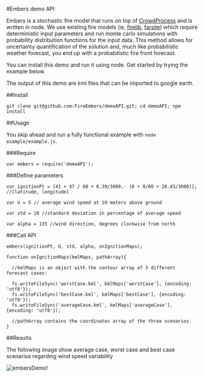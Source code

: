 #Embers demo API 

Embers is a stochastic fire model that runs on top of [CrowdProcess](http://crowdprocess.com) and is written in node.
We use existing fire models (ie, [firelib](http://www.frames.gov/rcs/0/935.html), [farsite](https://collab.firelab.org/software/projects/farsite/repository/revisions/72/show/branches/api/c++)) which require deterministic input parameters and run monte carlo simulations with probability distribution functions for the input data. This method allows for uncertainty quantification of the solution and, much like probabilistic weather forecast, you end up with a probabilistic fire front forecast.


You can install this demo and run it using node. Get started by trying the example below.

The output of this demo are kml files that can be imported to google earth.

##Install


```
git clone git@github.com:FireEmbers/demoAPI.git; cd demoAPI; npm install
```

##Usage

You skip ahead and run a fully functional example with `node example/example.js`.


###Require

```
var embers = require('demoAPI');
```
###Define parameters

```
var ignitionPt = [41 + 47 / 60 + 6.39/3600,- (8 + 8/60 + 26.43/3600)]; //[latitude, longitude]

var U = 5 // average wind speed at 10 meters above ground

var std = 10 //standard deviation in percentage of average speed

var alpha = 135 //wind direction, degrees clockwise from north
```

###Call API
```
embers(ignitionPt, U, std, alpha, onIgnitionMaps);

function onIgnitionMaps(kmlMaps, pathArray){

  //kmlMaps is an object with the contour array of 3 different forecast cases:

  fs.writeFileSync('worstCase.kml', kmlMaps['worstCase'], {encoding: 'utf8'});
  fs.writeFileSync('bestCase.kml', kmlMaps['bestCase'], {encoding: 'utf8'});
  fs.writeFileSync('averageCase.kml', kmlMaps['averageCase'], {encoding: 'utf8'});

  //pathArray contains the coordinates array of the three scenarios.
}

```

##Results

The following image show average case, worst case and best case scenarios regarding wind speed variability

![embersDemo!](https://raw.github.com/FireEmbers/demoAPI/master/example/embersDemo.png)

